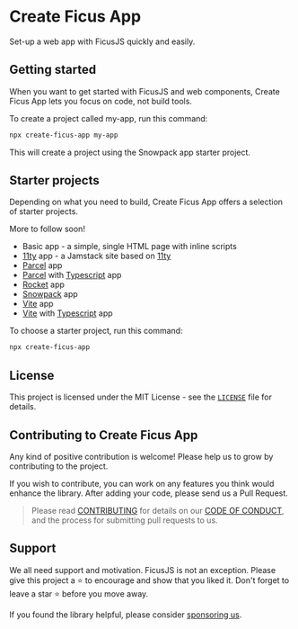 # Create Ficus App

Set-up a web app with FicusJS quickly and easily.

## Getting started

When you want to get started with FicusJS and web components, Create Ficus App lets you focus on code, not build tools.

To create a project called my-app, run this command:

```bash
npx create-ficus-app my-app
```

This will create a project using the Snowpack app starter project.

## Starter projects

Depending on what you need to build, Create Ficus App offers a selection of starter projects.

More to follow soon!

- Basic app - a simple, single HTML page with inline scripts
- [11ty](https://www.11ty.dev/) app - a Jamstack site based on [11ty](https://www.11ty.dev/)
- [Parcel](https://parceljs.org/) app
- [Parcel](https://parceljs.org/) with [Typescript](https://www.typescriptlang.org/) app
- [Rocket](https://rocket.modern-web.dev/) app
- [Snowpack](https://www.snowpack.dev/) app
- [Vite](https://vitejs.dev/) app
- [Vite](https://vitejs.dev/) with [Typescript](https://www.typescriptlang.org/) app

To choose a starter project, run this command:

```bash
npx create-ficus-app
```

## License

This project is licensed under the MIT License - see the [`LICENSE`](LICENSE) file for details.

## Contributing to Create Ficus App

Any kind of positive contribution is welcome! Please help us to grow by contributing to the project.

If you wish to contribute, you can work on any features you think would enhance the library. After adding your code, please send us a Pull Request.

> Please read [CONTRIBUTING](CONTRIBUTING.md) for details on our [CODE OF CONDUCT](CODE_OF_CONDUCT.md), and the process for submitting pull requests to us.

## Support

We all need support and motivation. FicusJS is not an exception. Please give this project a ⭐️ to encourage and show that you liked it. Don't forget to leave a star ⭐️ before you move away.

If you found the library helpful, please consider [sponsoring us](https://github.com/sponsors/ficusjs).

